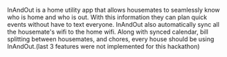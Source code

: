 InAndOut is a home utility app that allows housemates to seamlessly know who is home and who is out. With this information they can plan quick events without have to text everyone. InAndOut also automatically sync all the housemate's wifi to the home wifi. Along with synced calendar, bill splitting between housemates, and chores, every house should be using InAndOut.(last 3 features were not implemented for this hackathon)
